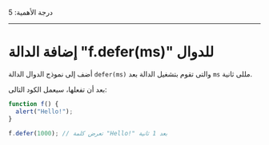 درجة الأهمية: 5

---

# إضافة الدالة "f.defer(ms)" للدوال

أضف إلى نموذج الدوال الدالة `defer(ms)` والتى تقوم بتشغيل الدالة بعد `ms` مللى ثانية.

بعد أن تفعلها، سيعمل الكود التالى:

```js
function f() {
  alert("Hello!");
}

f.defer(1000); // تعرض كلمة "Hello!" بعد 1 ثانية
```

